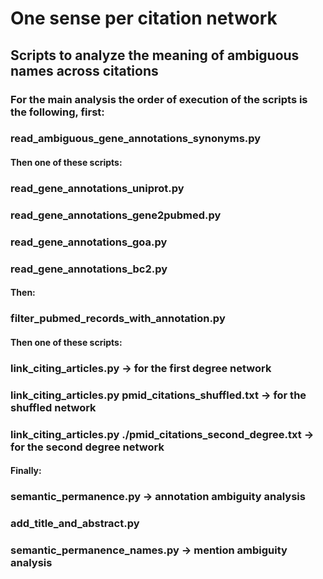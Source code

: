 # One sense per citation network

## Scripts to analyze the meaning of ambiguous names across citations

### For the main analysis the order of execution of the scripts is the following, first:

### read_ambiguous_gene_annotations_synonyms.py

#### Then one of these scripts:

### read_gene_annotations_uniprot.py
### read_gene_annotations_gene2pubmed.py
### read_gene_annotations_goa.py
### read_gene_annotations_bc2.py

#### Then:

### filter_pubmed_records_with_annotation.py

#### Then one of these scripts:

### link_citing_articles.py -> for the first degree network
### link_citing_articles.py pmid_citations_shuffled.txt -> for the shuffled network
### link_citing_articles.py ./pmid_citations_second_degree.txt -> for the second degree network

#### Finally:

### semantic_permanence.py ->  annotation ambiguity analysis

### add_title_and_abstract.py

### semantic_permanence_names.py -> mention ambiguity analysis
